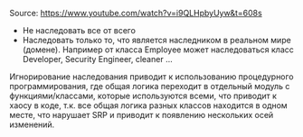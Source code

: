 Source: https://www.youtube.com/watch?v=i9QLHpbyUyw&t=608s

- Не наследовать все от всего
- Наследовать только то, что является наследником в реальном мире (домене). Например от класса Employee может наследоваться класс Developer, Security Engineer, cleaner ...

Игнорирование наследования приводит к использованию процедурного программирования, где общая логика переходит в отдельный модуль с функциями/классами, которые используются всеми, что приводит к хаосу в коде, т.к. все общая логика разных классов находится в одном месте, что нарушает SRP и приводит к появлению нескольких осей изменений.